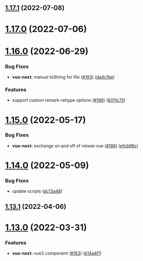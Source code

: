 ## [1.17.1](https://github.com/bytedance/bytemd/compare/v1.17.0...v1.17.1) (2022-07-08)



# [1.17.0](https://github.com/bytedance/bytemd/compare/v1.16.0...v1.17.0) (2022-07-06)



# [1.16.0](https://github.com/bytedance/bytemd/compare/v1.15.0...v1.16.0) (2022-06-29)


### Bug Fixes

* **vue-next:** manual toString for file ([#193](https://github.com/bytedance/bytemd/issues/193)) ([da4c1be](https://github.com/bytedance/bytemd/commit/da4c1bed3a91f61212e38cc51fab6ecbba7c3c13))


### Features

* support custom remark-rehype options ([#199](https://github.com/bytedance/bytemd/issues/199)) ([6011c75](https://github.com/bytedance/bytemd/commit/6011c75db091fcaafefaf2a45c78d94db5152357))



# [1.15.0](https://github.com/bytedance/bytemd/compare/v1.14.0...v1.15.0) (2022-05-17)


### Bug Fixes

* **vue-next:** exchange on and off of viewer.vue ([#186](https://github.com/bytedance/bytemd/issues/186)) ([efcb96c](https://github.com/bytedance/bytemd/commit/efcb96c36b115defa99850ffa7d1aa61158a8702))



# [1.14.0](https://github.com/bytedance/bytemd/compare/v1.13.1...v1.14.0) (2022-05-09)


### Bug Fixes

* update scripts ([dc13a48](https://github.com/bytedance/bytemd/commit/dc13a48a8a80077212439f7d04cdafa417ee0490))



## [1.13.1](https://github.com/bytedance/bytemd/compare/v1.13.0...v1.13.1) (2022-04-06)



# [1.13.0](https://github.com/bytedance/bytemd/compare/v1.12.4...v1.13.0) (2022-03-31)


### Features

* **vue-next:** vue3 component ([#163](https://github.com/bytedance/bytemd/issues/163)) ([b14a4f1](https://github.com/bytedance/bytemd/commit/b14a4f1ce6e16210965cf604ff8b70b0cc078368))



